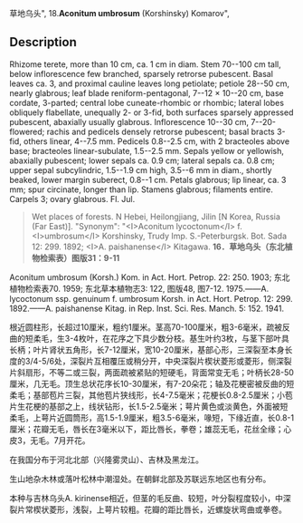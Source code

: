 草地乌头",
18.**Aconitum umbrosum** (Korshinsky) Komarov",

## Description
Rhizome terete, more than 10 cm, ca. 1 cm in diam. Stem 70--100 cm tall, below inflorescence few branched, sparsely retrorse pubescent. Basal leaves ca. 3, and proximal cauline leaves long petiolate; petiole 28--50 cm, nearly glabrous; leaf blade reniform-pentagonal, 7--12 × 10--20 cm, base cordate, 3-parted; central lobe cuneate-rhombic or rhombic; lateral lobes obliquely flabellate, unequally 2- or 3-fid, both surfaces sparsely appressed pubescent, abaxially usually glabrous. Inflorescence 10--30 cm, 7--20-flowered; rachis and pedicels densely retrorse pubescent; basal bracts 3-fid, others linear, 4--7.5 mm. Pedicels 0.8--2.5 cm, with 2 bracteoles above base; bracteoles linear-subulate, 1.5--2.5 mm. Sepals yellow or yellowish, abaxially pubescent; lower sepals ca. 0.9 cm; lateral sepals ca. 0.8 cm; upper sepal subcylindric, 1.5--1.9 cm high, 3.5--6 mm in diam., shortly beaked, lower margin suberect, 0.8--1 cm. Petals glabrous; lip linear, ca. 3 mm; spur circinate, longer than lip. Stamens glabrous; filaments entire. Carpels 3; ovary glabrous. Fl. Jul.

> Wet places of forests. N Hebei, Heilongjiang, Jilin [N Korea, Russia (Far East)].
  "Synonym": "&lt;I&gt;Aconitum lycoctonum&lt;/I&gt; f. &lt;I&gt;umbrosum&lt;/I&gt; Korshinsky, Trudy Imp. S.-Peterburgsk. Bot. Sada 12: 299. 1892; &lt;I&gt;A. paishanense&lt;/I&gt; Kitagawa.
**16．草地乌头（东北植物检索表）图版31：9-11**

Aconitum umbrosum (Korsh.) Kom. in Act. Hort. Petrop. 22: 250. 1903; 东北植物检索表70. 1959; 东北草本植物志3: 122, 图版48, 图7-12. 1975.——A. lycoctonum ssp. genuinum f. umbrosum Korsh. in Act. Hort. Petrop. 12: 299. 1892.——A. paishanense Kitag. in Rep. Inst. Sci. Res. Manch. 5: 152. 1941.

根近圆柱形，长超过10厘米，粗约1厘米。茎高70-100厘米，粗3-6毫米，疏被反曲的短柔毛，生3-4枚叶，在花序之下具少数分枝。基生叶约3枚，与茎下部叶具长柄；叶片肾状五角形，长7-12厘米，宽10-20厘米，基部心形，三深裂至本身长度的3/4-5/6处，深裂片互相覆压或稍分开，中央深裂片楔状菱形或菱形，侧深裂片斜扇形，不等二或三裂，两面疏被紧贴的短硬毛，背面常变无毛；叶柄长28-50厘米，几无毛。顶生总状花序长10-30厘米，有7-20朵花；轴及花梗密被反曲的短柔毛；基部苞片三裂，其他苞片狭线形，长4-7.5毫米；花梗长0.8-2.5厘米；小苞片生花梗的基部之上，线状钻形，长1.5-2.5毫米；萼片黄色或淡黄色，外面被短柔毛，上萼片近圆筒形，高1.5-1.9厘米，粗3.5-6毫米，喙短，下缘近直，长0.8-1厘米；花瓣无毛，唇长在3毫米以下，距比唇长，拳卷；雄蕊无毛，花丝全缘；心皮3，无毛。7月开花。

在我国分布于河北北部（兴隆雾灵山）、吉林及黑龙江。

生山地杂木林或落叶松林中潮湿处。在朝鲜北部及苏联远东地区也有分布。

本种与吉林乌头A. kirinense相近，但茎的毛反曲、较短，叶分裂程度较小，中深裂片常楔状菱形，浅裂，上萼片较粗。花瓣的距比唇长，近螺旋状弯曲或拳卷。
